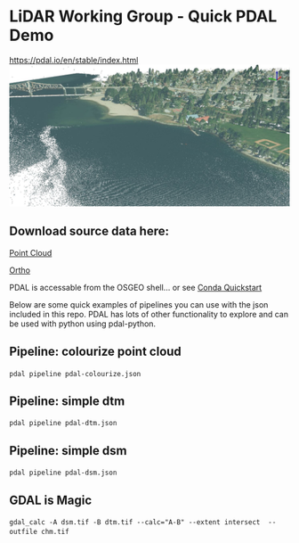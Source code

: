 # LiDAR Working Group - Quick PDAL Demo
https://pdal.io/en/stable/index.html
![random image](./resource/img.jpg)

## Download source data here:

[Point Cloud](https://nrs.objectstore.gov.bc.ca/gdwuts/082/082f/2017/pointcloud/bc_082f054_2_1_1_xyes_8_utm11_180827.laz)

[Ortho](https://nrs.objectstore.gov.bc.ca/gdwuts/082/082f/2017/pointcloud/bc_082f054_2_1_1_xc150mm_utm11_2017.tif)

PDAL is accessable from the OSGEO shell... or see [Conda Quickstart](https://pdal.io/en/stable/quickstart.html)

Below are some quick examples of pipelines you can use with the json included in this repo. PDAL has lots of other functionality to explore and can be used with python using pdal-python.

## Pipeline: colourize point cloud

 `pdal pipeline pdal-colourize.json`

## Pipeline: simple dtm

`pdal pipeline pdal-dtm.json`

## Pipeline: simple dsm

`pdal pipeline pdal-dsm.json`

## GDAL is Magic
`gdal_calc -A dsm.tif -B dtm.tif --calc="A-B" --extent intersect  --outfile chm.tif`

